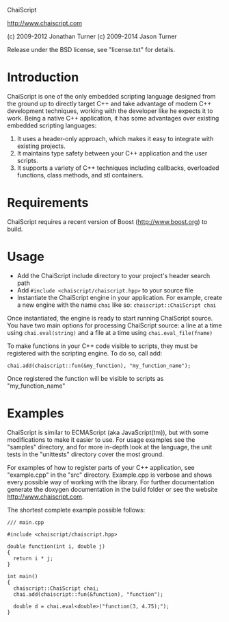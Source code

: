 ChaiScript

http://www.chaiscript.com

(c) 2009-2012 Jonathan Turner
(c) 2009-2014 Jason Turner

Release under the BSD license, see "license.txt" for details.

Introduction
============

ChaiScript is one of the only embedded scripting language designed from the 
ground up to directly target C++ and take advantage of modern C++ development 
techniques, working with the developer like he expects it to work.  Being a 
native C++ application, it has some advantages over existing embedded scripting 
languages:

1) It uses a header-only approach, which makes it easy to integrate with 
   existing projects.
2) It maintains type safety between your C++ application and the user scripts.
3) It supports a variety of C++ techniques including callbacks, overloaded 
   functions, class methods, and stl containers.

Requirements
============

ChaiScript requires a recent version of Boost (http://www.boost.org) to build.

Usage
=====

* Add the ChaiScript include directory to your project's header search path
* Add `#include <chaiscript/chaiscript.hpp>` to your source file
* Instantiate the ChaiScript engine in your application.  For example, create 
  a new engine with the name `chai` like so: `chaiscript::ChaiScript chai`

Once instantiated, the engine is ready to start running ChaiScript source.  You 
have two main options for processing ChaiScript source: a line at a time using 
`chai.eval(string)` and a file at a time using `chai.eval_file(fname)`

To make functions in your C++ code visible to scripts, they must be registered 
with the scripting engine.  To do so, call add:

    chai.add(chaiscript::fun(&my_function), "my_function_name");

Once registered the function will be visible to scripts as "my_function_name"

Examples
========

ChaiScript is similar to ECMAScript (aka JavaScript(tm)), but with some 
modifications to make it easier to use.  For usage examples see the "samples" 
directory, and for more in-depth look at the language, the unit tests in the 
"unittests" directory cover the most ground.

For examples of how to register parts of your C++ application, see 
"example.cpp" in the "src" directory. Example.cpp is verbose and shows every 
possible way of working with the library. For further documentation generate 
the doxygen documentation in the build folder or see the website 
http://www.chaiscript.com.


The shortest complete example possible follows:

    /// main.cpp

    #include <chaiscript/chaiscript.hpp>

    double function(int i, double j)
    {
      return i * j;
    }

    int main()
    {
      chaiscript::ChaiScript chai;
      chai.add(chaiscript::fun(&function), "function");

      double d = chai.eval<double>("function(3, 4.75);");
    }


